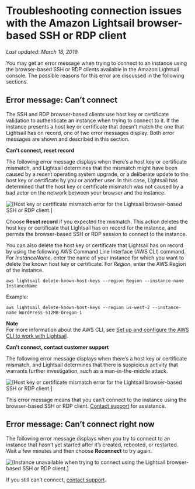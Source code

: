 # Troubleshooting connection issues with the Amazon Lightsail browser\-based SSH or RDP client<a name="amazon-lightsail-troubleshooting-browser-based-ssh-rdp-client-connection"></a>

 *Last updated: March 18, 2019* 

You may get an error message when trying to connect to an instance using the browser\-based SSH or RDP clients available in the Amazon Lightsail console\. The possible reasons for this error are discussed in the following sections\.

## Error message: Can’t connect<a name="error-cant-connect-reset-record"></a>

The SSH and RDP browser\-based clients use host key or certificate validation to authenticate an instance when trying to connect to it\. If the instance presents a host key or certificate that doesn’t match the one that Lightsail has on record, one of two error messages display\. Both error messages are shown and described in this section\.

**Can’t connect, reset record**

The following error message displays when there’s a host key or certificate mismatch, and Lightsail determines that the mismatch might have been caused by a recent operating system upgrade, or a deliberate update to the host key or certificate by you or another user\. In this case, Lightsail has determined that the host key or certificate mismatch was not caused by a bad actor on the network between your browser and the instance\.

![\[Host key or certificate mismatch error for the Lightsail browser-based SSH or RDP client.\]](https://d9yljz1nd5001.cloudfront.net/en_us/b2fb86c05aa70ef4defbdc74847a0bb8/images/amazon-lightsail-browser-ssh-rdp-cant-connect-resest-record.png)

Choose **Reset record** if you expected the mismatch\. This action deletes the host key or certificate that Lightsail has on record for the instance, and permits the browser\-based SSH or RDP session to connect to the instance\.

You can also delete the host key or certificate that Lightsail has on record by using the following AWS Command Line Interface \(AWS CLI\) command\. For *InstanceName*, enter the name of your instance for which you want to delete the known host key or certificate\. For *Region*, enter the AWS Region of the instance\.

```
aws lightsail delete-known-host-keys --region Region --instance-name InstanceName
```

Example:

```
aws lightsail delete-known-host-keys --region us-west-2 --instance-name WordPress-512MB-Oregon-1
```

**Note**  
For more information about the AWS CLI, see [Set up and configure the AWS CLI to work with Lightsail](lightsail-how-to-set-up-and-configure-aws-cli.md)\.

**Can’t connect, contact customer support**

The following error message displays when there’s a host key or certificate mismatch, and Lightsail determines that there is suspicious activity that warrants further investigation, such as a man\-in\-the\-middle attack\.

![\[Host key or certificate mismatch error for the Lightsail browser-based SSH or RDP client.\]](https://d9yljz1nd5001.cloudfront.net/en_us/b2fb86c05aa70ef4defbdc74847a0bb8/images/amazon-lightsail-browser-ssh-rdp-cant-connect.png)

This error message means that you can’t connect to the instance using the browser\-based SSH or RDP client\. [Contact support](https://console.aws.amazon.com/support/home#/) for assistance\.

## Error message: Can’t connect right now<a name="error-cant-connect-right-now"></a>

The following error message displays when you try to connect to an instance that hasn’t yet started after it’s created, rebooted, or restarted\. Wait a few minutes and then choose **Reconnect** to try again\.

![\[Instance unavailable when trying to connect using the Lightsail browser-based SSH or RDP client.\]](https://d9yljz1nd5001.cloudfront.net/en_us/b2fb86c05aa70ef4defbdc74847a0bb8/images/amazon-lightsail-browser-ssh-rdp-cant-connect-right-now.png)

If you still can’t connect, [contact support](https://console.aws.amazon.com/support/home#/)\.